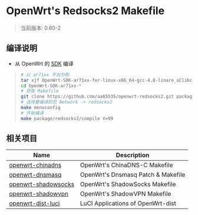 OpenWrt's Redsocks2 Makefile
===

 > 当前版本: 0.60-2  

编译说明
---

 - 从 OpenWrt 的 [SDK][S] 编译  

 > ```bash
 > # 以 ar71xx 平台为例
 > tar xjf OpenWrt-SDK-ar71xx-for-linux-x86_64-gcc-4.8-linaro_uClibc-0.9.33.2.tar.bz2
 > cd OpenWrt-SDK-ar71xx-*
 > # 获取 Makefile
 > git clone https://github.com/aa65535/openwrt-redsocks2.git package/redsocks2
 > # 选择要编译的包 Network -> redsocks2
 > make menuconfig
 > # 开始编译
 > make package/redsocks2/compile V=99
 > ```

相关项目
---

 Name                     | Description
 -------------------------|-----------------------------------
 [openwrt-chinadns][5]    | OpenWrt's ChinaDNS-C Makefile
 [openwrt-dnsmasq][6]     | OpenWrt's Dnsmasq Patch & Makefile
 [openwrt-shadowsocks][7] | OpenWrt's ShadowSocks Makefile
 [openwrt-shadowvpn][8]   | OpenWrt's ShadowVPN Makefile
 [openwrt-dist-luci][L]   | LuCI Applications of OpenWrt-dist


  [5]: https://github.com/aa65535/openwrt-chinadns
  [6]: https://github.com/aa65535/openwrt-dnsmasq
  [7]: https://github.com/aa65535/openwrt-shadowsocks
  [8]: https://github.com/aa65535/openwrt-shadowvpn
  [S]: http://downloads.openwrt.org/snapshots/trunk/
  [L]: https://github.com/aa65535/openwrt-dist-luci
